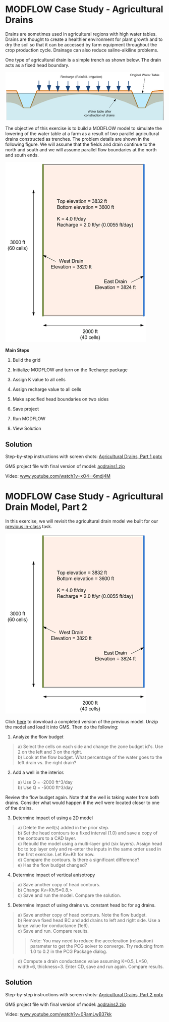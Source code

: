 # MODFLOW Case Study - Agricultural Drains

Drains are sometimes used in agricultural regions with high water tables. Drains are thought to create a healthier environment for plant growth and to dry the soil so that it can be accessed by farm equipment throughout the crop production cycle. Drainage can also reduce saline-alkiline problems.

One type of agricultural drain is a simple trench as shown below. The drain acts as a fixed head boundary.

![drainfig.gif](images/drainfig.gif)

The objective of this exercise is to build a MODFLOW model to simulate the lowering of the water table at a farm as a result of two parallel agricultural drains constructed as trenches. The problem details are shown in the following figure. We will assume that the fields and drain continue to the north and south and we will assume parallel flow boundaries at the north and south ends.

![planview.gif](images/planview.gif)

**Main Steps**

1) Build the grid

3) Initialize MODFLOW and turn on the Recharge package

4) Assign K value to all cells

5) Assign recharge value to all cells

6) Make specified head boundaries on two sides

7) Save project

8) Run MODFLOW

9) View Solution

## Solution

Step-by-step instructions with screen shots: [<u>Agricultural Drains, Part 1.pptx</u>](Agricultural%20Drains%2C%20Part%201.pptx)

GMS project file with final version of model: [<u>agdrains1.zip</u>](agdrains1.zip)

Video: [<u>www.youtube.com/watch?v=xO4--6mdj4M</u>](https://www.youtube.com/watch?v=xO4--6mdj4M)

# MODFLOW Case Study - Agricultural Drain Model, Part 2

In this exercise, we will revisit the agricultural drain model we built for our [<u>previous in-class</u>](https://byu-ce547.readthedocs.io/en/latest/unit2/02_study_pt1/study_pt1_class/) task.

![planview.gif](images/planview.gif)

Click [<u>here</u>](agdrains1.zip) to download a completed version of the previous model. Unzip the model and load it into GMS. Then do the following:

1) Analyze the flow budget
>a) Select the cells on each side and change the zone budget id's. Use 2 on the left and 3 on the right.<br>
>b) Look at the flow budget. What percentage of the water goes to the left drain vs. the right drain?<br>

2) Add a well in the interior.
>a) Use Q = -2000 ft^3/day<br>
>b) Use Q = -5000 ft^3/day

Review the flow budget again. Note that the well is taking water from both drains. Consider what would happen if the well were located closer to one of the drains.

3) Determine impact of using a 2D model
>a) Delete the well(s) added in the prior step.<br>
>b) Set the head contours to a fixed interval (1.0) and save a copy of the contours to a CAD layer.<br>
>c) Rebuild the model using a multi-layer grid (six layers). Assign head bc to top layer only and re-enter the inputs in the same order used in the first exercise. Let Kv=Kh for now.<br>
>d) Compare the contours. Is there a significant difference?<br>
>e) Has the flow budget changed?

4) Determine impact of vertical anisotropy
>a) Save another copy of head contours.<br>
>b) Change Kv=Kh/5=0.8.><br>
>c) Save and run the model. Compare the solution.

5) Determine impact of using drains vs. constant head bc for ag drains.
>a) Save another copy of head contours. Note the flow budget.<br>
>b) Remove fixed head BC and add drains to left and right side. Use a large value for conductance (1e6).<br>
>c) Save and run. Compare results.<br>
>>Note: You may need to reduce the acceleration (relaxation) parameter to get the PCG solver to converge. Try reducing from 1.0 to 0.2 in the PCG Package dialog.

>d) Compute a drain conductance value assuming K=0.5, L=50, width=6, thickness=3. Enter CD, save and run again. Compare results.

## Solution

Step-by-step instructions with screen shots: [<u>Agricultural Drains, Part 2.pptx</u>](Agricultural%20Drains%2C%20Part%202.pptx)

GMS project file with final version of model: [<u>agdrains2.zip</u>](agdrains2.zip)

Video: [<u>www.youtube.com/watch?v=0RamLwB37kk</u>](https://www.youtube.com/watch?v=0RamLwB37kk)

 
 

 
